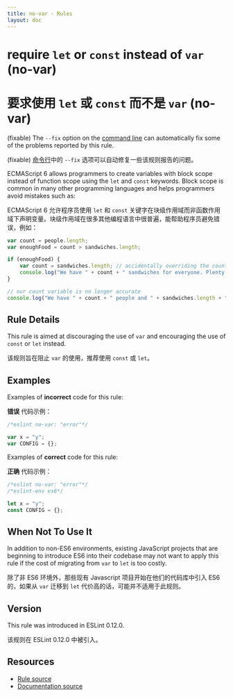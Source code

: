 ```yaml
---
title: no-var - Rules
layout: doc
---
```

<!-- Note: No pull requests accepted for this file. See README.md in the root directory for details. -->

# require `let` or `const` instead of `var` (no-var)

# 要求使用 `let` 或 `const` 而不是 `var` (no-var)

(fixable) The `--fix` option on the [command line](../user-guide/command-line-interface#fix) can automatically fix some of the problems reported by this rule.

(fixable) [命令行](../user-guide/command-line-interface#fix)中的 `--fix` 选项可以自动修复一些该规则报告的问题。

ECMAScript 6 allows programmers to create variables with block scope instead of function scope using the `let`
and `const` keywords. Block scope is common in many other programming languages and helps programmers avoid mistakes
such as:

ECMAScript 6 允许程序员使用 `let` 和 `const` 关键字在块级作用域而非函数作用域下声明变量。块级作用域在很多其他编程语言中很普遍，能帮助程序员避免错误，例如：

```js
var count = people.length;
var enoughFood = count > sandwiches.length;

if (enoughFood) {
    var count = sandwiches.length; // accidentally overriding the count variable
    console.log("We have " + count + " sandwiches for everyone. Plenty for all!");
}

// our count variable is no longer accurate
console.log("We have " + count + " people and " + sandwiches.length + " sandwiches!");
```

## Rule Details

This rule is aimed at discouraging the use of `var` and encouraging the use of `const` or `let` instead.

该规则旨在阻止 `var` 的使用，推荐使用 `const` 或 `let`。

## Examples

Examples of **incorrect** code for this rule:

**错误** 代码示例：

```js
/*eslint no-var: "error"*/

var x = "y";
var CONFIG = {};
```

Examples of **correct** code for this rule:

**正确** 代码示例：

```js
/*eslint no-var: "error"*/
/*eslint-env es6*/

let x = "y";
const CONFIG = {};
```

## When Not To Use It

In addition to non-ES6 environments, existing JavaScript projects that are beginning to introduce ES6 into their
codebase may not want to apply this rule if the cost of migrating from `var` to `let` is too costly.

除了非 ES6 环境外，那些现有 Javascript 项目开始在他们的代码库中引入 ES6 的，如果从 `var` 迁移到 `let` 代价高的话，可能并不适用于此规则。

## Version

This rule was introduced in ESLint 0.12.0.

该规则在 ESLint 0.12.0 中被引入。

## Resources

* [Rule source](https://github.com/eslint/eslint/tree/master/lib/rules/no-var.js)
* [Documentation source](https://github.com/eslint/eslint/tree/master/docs/rules/no-var.md)
